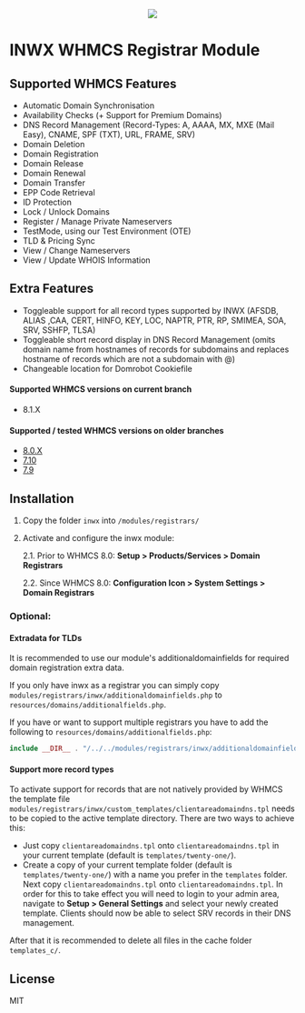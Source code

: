<p align="center">
  <a href="https://www.inwx.com/en/" target="_blank">
    <img src="https://images.inwx.com/logos/inwx.png">
  </a>
</p>

INWX WHMCS Registrar Module
=========

## Supported WHMCS Features

* Automatic Domain Synchronisation
* Availability Checks (+ Support for Premium Domains)
* DNS Record Management (Record-Types: A, AAAA, MX, MXE (Mail Easy), CNAME, SPF (TXT), URL, FRAME, SRV)
* Domain Deletion
* Domain Registration
* Domain Release
* Domain Renewal
* Domain Transfer
* EPP Code Retrieval
* ID Protection
* Lock / Unlock Domains
* Register / Manage Private Nameservers
* TestMode, using our Test Environment (OTE)
* TLD & Pricing Sync
* View / Change Nameservers
* View / Update WHOIS Information

## Extra Features

* Toggleable support for all record types supported by INWX (AFSDB, ALIAS ,CAA, CERT, HINFO, KEY, LOC, NAPTR, PTR, RP, SMIMEA, SOA, SRV, SSHFP, TLSA)
* Toggleable short record display in DNS Record Management (omits domain name from hostnames of records for subdomains and replaces hostname of records which are not a subdomain with @)
* Changeable location for Domrobot Cookiefile


#### Supported WHMCS versions on current branch
* 8.1.X

#### Supported / tested WHMCS versions on older branches
* [8.0.X](https://github.com/inwx/WHMCS/tree/whmcs-8.0) 
* [7.10](https://github.com/inwx/WHMCS/tree/whmcs-7.10) 
* [7.9](https://github.com/inwx/WHMCS/tree/whmcs-7.9) 

## Installation
1. Copy the folder `inwx` into `/modules/registrars/`

2. Activate and configure the inwx module:

    2.1. Prior to WHMCS 8.0: **Setup > Products/Services > Domain Registrars**
    
    2.2. Since WHMCS 8.0: **Configuration Icon > System Settings > Domain Registrars**

### Optional:

#### Extradata for TLDs

It is recommended to use our module's additionaldomainfields for required domain registration extra data.

If you only have inwx as a registrar you can simply copy `modules/registrars/inwx/additionaldomainfields.php` to `resources/domains/additionalfields.php`.

If you have or want to support multiple registrars you have to add the following to `resources/domains/additionalfields.php`:
```php
include __DIR__ . "/../../modules/registrars/inwx/additionaldomainfields.php";
```


#### Support more record types

To activate support for records that are not natively provided by WHMCS the
template file `modules/registrars/inwx/custom_templates/clientareadomaindns.tpl` needs to be copied to the active
template directory. There are two ways to achieve this:

* Just copy `clientareadomaindns.tpl` onto `clientareadomaindns.tpl` in your current template (default is `templates/twenty-one/`).
* Create a copy of your current template folder (default is `templates/twenty-one/`) with a name 
  you prefer in the `templates` folder. Next copy `clientareadomaindns.tpl` onto `clientareadomaindns.tpl`. In order for this to take effect you will need to login to your admin area,
  navigate to **Setup > General Settings** and select your newly created template.
  Clients should now be able to select SRV records in their DNS management.

After that it is recommended to delete all files in the cache folder `templates_c/`.

License
----

MIT
